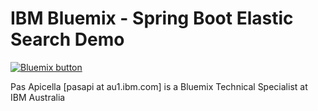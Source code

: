 <h1> IBM Bluemix - Spring Boot Elastic Search Demo </h1>

<a href="https://bluemix.net/deploy?repository=https://github.com/papicella/SpringBootElasticSearch" target="_blank">
<img src="http://bluemix.net/deploy/button.png" alt="Bluemix button" /></a>

Pas Apicella [pasapi at au1.ibm.com] is a Bluemix Technical Specialist at IBM Australia